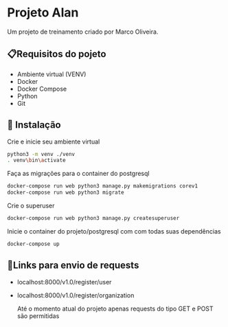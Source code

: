 # Projeto Alan
Um projeto de treinamento criado por Marco Oliveira.

## 📋Requisitos do pojeto
* Ambiente virtual (VENV)
* Docker
* Docker Compose
* Python
* Git
  
## 🔧 Instalação
Crie e inicie seu ambiente virtual
```bash
python3 -m venv ./venv
. venv\bin\activate
```
Faça as migrações para o container do postgresql
```bash
docker-compose run web python3 manage.py makemigrations corev1
docker-compose run web python3 migrate
```
Crie o superuser
```bash
docker-compose run web python3 manage.py createsuperuser
```
Inicie o container do projeto/postgresql com com todas suas dependências
```bash
docker-compose up
```
## 🔗Links para envio de requests
* localhost:8000/v1.0/register/user
* localhost:8000/v1.0/register/organization
  
  Até o momento atual do projeto apenas requests do tipo GET e POST são permitidas
